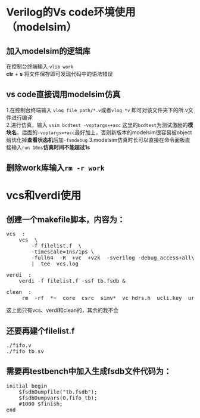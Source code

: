 # Verilog的Vs code环境使用（modelsim）
## 加入modelsim的逻辑库  

在控制台终端输入 `vlib work`  
**ctr** + **s** 将文件保存即可发现代码中的语法错误

## vs code直接调用modelsim仿真

1.在控制台终端输入 `vlog file_path/*.v`或者`vlog *v` 即可对该文件夹下的所.v文件进行编译  
2.进行仿真，输入 `vsim bcdtest -voptargs=+acc` 这里的`bcdtest`为测试激励的**模块名**，后面的`-voptargs=+acc`最好加上，否则新版本的modelsim很容易被object给优化掉**查看状态机**后加`-fsmdebug`
3.modelsim仿真时长可以直接在命令面板直接输入`run 10ns`**仿真时间不能超过1s**
## 删除work库输入`rm -r work`
# vcs和verdi使用
## 创建一个makefile脚本，内容为：  
<pre>vcs  :
	vcs  \
		-f filelist.f  \
		-timescale=1ns/1ps \
		-full64  -R  +vc  +v2k  -sverilog -debug_access+all\
		|  tee  vcs.log 
</pre>
<pre>verdi  :
	verdi -f filelist.f -ssf tb.fsdb &amp;
</pre>  
<pre>clean  :
	 rm  -rf  *~  core  csrc  simv*  vc_hdrs.h  ucli.key  urg* *.log  novas.* *.fsdb* verdiLog  64* DVEfiles *.vpd
</pre>  
这上面只有vcs、verdi和clean的，其余的我不会 
## 还要再建个**filelist.f**
<pre>./fifo.v
./fifo_tb.sv
</pre>

## 需要再testbench中加入生成fsdb文件代码为：  
<pre>initial begin
    $fsdbDumpfile("tb.fsdb");
    $fsdbDumpvars(0,fifo_tb);
    #1000 $finish;
end
</pre>
